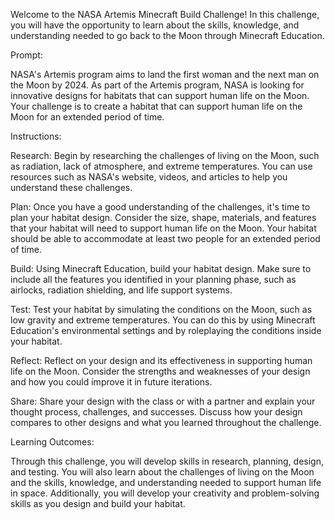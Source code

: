 Welcome to the NASA Artemis Minecraft Build Challenge! In this challenge, you will have the opportunity to learn about the skills, knowledge, and understanding needed to go back to the Moon through Minecraft Education.

Prompt:

NASA's Artemis program aims to land the first woman and the next man on the Moon by 2024. As part of the Artemis program, NASA is looking for innovative designs for habitats that can support human life on the Moon. Your challenge is to create a habitat that can support human life on the Moon for an extended period of time.

Instructions:

Research: Begin by researching the challenges of living on the Moon, such as radiation, lack of atmosphere, and extreme temperatures. You can use resources such as NASA's website, videos, and articles to help you understand these challenges.

Plan: Once you have a good understanding of the challenges, it's time to plan your habitat design. Consider the size, shape, materials, and features that your habitat will need to support human life on the Moon. Your habitat should be able to accommodate at least two people for an extended period of time.

Build: Using Minecraft Education, build your habitat design. Make sure to include all the features you identified in your planning phase, such as airlocks, radiation shielding, and life support systems.

Test: Test your habitat by simulating the conditions on the Moon, such as low gravity and extreme temperatures. You can do this by using Minecraft Education's environmental settings and by roleplaying the conditions inside your habitat.

Reflect: Reflect on your design and its effectiveness in supporting human life on the Moon. Consider the strengths and weaknesses of your design and how you could improve it in future iterations.

Share: Share your design with the class or with a partner and explain your thought process, challenges, and successes. Discuss how your design compares to other designs and what you learned throughout the challenge.

Learning Outcomes:

Through this challenge, you will develop skills in research, planning, design, and testing. You will also learn about the challenges of living on the Moon and the skills, knowledge, and understanding needed to support human life in space. Additionally, you will develop your creativity and problem-solving skills as you design and build your habitat.
